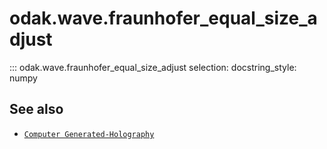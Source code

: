 # odak.wave.fraunhofer_equal_size_adjust

::: odak.wave.fraunhofer_equal_size_adjust
    selection:
        docstring_style: numpy

## See also

* [`Computer Generated-Holography`](../../cgh.md)
